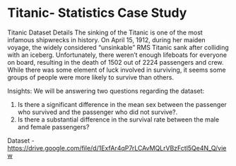 # Titanic- Statistics Case Study

Titanic Dataset Details
The sinking of the Titanic is one of the most infamous shipwrecks in history.
On April 15, 1912, during her maiden voyage, the widely considered “unsinkable” RMS
Titanic sank after colliding with an iceberg. Unfortunately, there weren’t enough
lifeboats for everyone on board, resulting in the death of 1502 out of 2224 passengers
and crew. While there was some element of luck involved in surviving, it seems some
groups of people were more likely to survive than others.


Insights:
We will be answering two questions regarding the dataset:
1. Is there a significant difference in the mean sex between the passenger who
survived and the passenger who did not survive?.
2. Is there a substantial difference in the survival rate between the male and female
passengers?


Dataset - https://drive.google.com/file/d/1ExfAr4qP7rLCAvMQLrVBzFctl5Qe4N_Q/view
